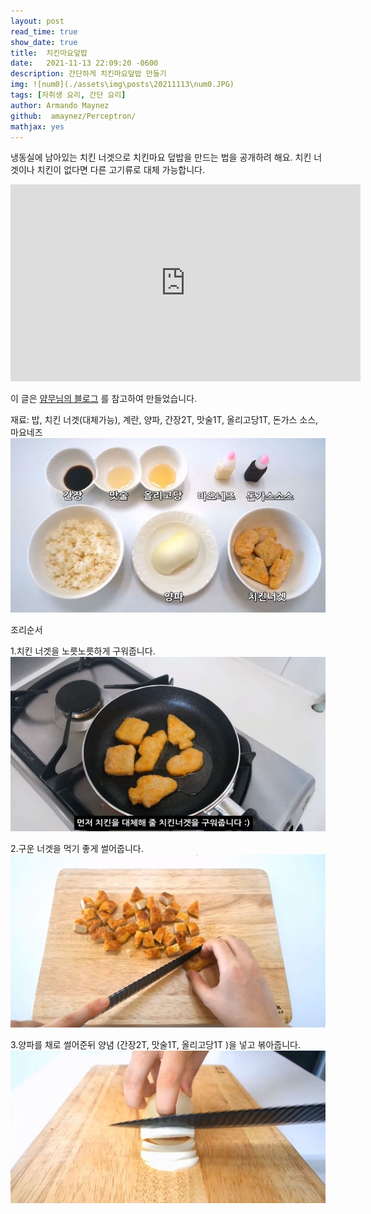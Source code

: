 ```yaml
---
layout: post
read_time: true
show_date: true
title:  치킨마요덮밥
date:   2021-11-13 22:09:20 -0600
description: 간단하게 치킨마요덮밥 만들기
img: ![num0](./assets\img\posts\20211113\num0.JPG)
tags: [자취생 요리, 간단 요리]
author: Armando Maynez
github:  amaynez/Perceptron/
mathjax: yes
---
```

냉동실에 남아있는 치킨 너겟으로 치킨마요 덮밥을 만드는 법을 공개하려 해요. 치킨 너겟이나 치킨이 없다면 다른 고기류로 대체 가능합니다.

<iframe width="560" height="315" src="https://youtu.be/_20KEwNx1UQ" title="YouTube video player" frameborder="0" allow="accelerometer; autoplay; clipboard-write; encrypted-media; gyroscope; picture-in-picture" allowfullscreen></iframe>

이 글은 [얌무님의 블로그](https://youtu.be/_20KEwNx1UQ) 를 참고하여 만들었습니다. 

재료: 밥, 치킨 너겟(대체가능), 계란, 양파, 간장2T, 맛술1T, 올리고당1T, 돈가스 소스, 마요네즈
![num1](./assets\img\posts\20211113\num1.JPG)

조리순서

1.치킨 너겟을 노릇노릇하게 구워줍니다.
![num2](./assets\img\posts\20211113\num2.JPG)

2.구운 너겟을 먹기 좋게 썰어줍니다.
![num3](./assets\img\posts\20211113\num3.JPG)

3.양파를 채로 썰어준뒤 양념 (간장2T, 맛술1T, 올리고당1T )을 넣고 볶아줍니다.
![num4](./assets\img\posts\20211113\num4.JPG)



